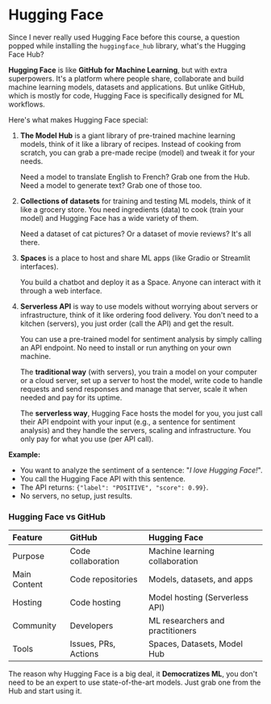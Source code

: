 # Hugging Face

Since I never really used Hugging Face before this course, a question popped while installing the `huggingface_hub` library, what's the Hugging Face Hub?

**Hugging Face** is like **GitHub for Machine Learning**, but with extra superpowers. It's a platform where people share, collaborate and build machine learning models, datasets and applications. But unlike GitHub, which is mostly for code, Hugging Face is specifically designed for ML workflows.

Here's what makes Hugging Face special:

1. **The Model Hub** is a giant library of pre-trained machine learning models, think of it like a library of recipes. Instead of cooking from scratch, you can grab a pre-made recipe (model) and tweak it for your needs. 

   Need a model to translate English to French? Grab one from the Hub. Need a model to generate text? Grab one of those too.

2. **Collections of datasets** for training and testing ML models, think of it like a grocery store. You need ingredients (data) to cook (train your model) and Hugging Face has a wide variety of them.

   Need a dataset of cat pictures? Or a dataset of movie reviews? It's all there.

3. **Spaces** is a place to host and share ML apps (like Gradio or Streamlit interfaces).

   You build a chatbot and deploy it as a Space. Anyone can interact with it through a web interface.

4. **Serverless API** is way to use models without worrying about servers or infrastructure, think of it like ordering food delivery. You don't need to a kitchen (servers), you just order (call the API) and get the result.

   You can use a pre-trained model for sentiment analysis by simply calling an API endpoint. No need to install or run anything on your own machine.

   The **traditional way** (with servers), you train a model on your computer or a cloud server, set up a server to host the model, write code to handle requests and send responses and manage that server, scale it when needed and pay for its uptime.

   The **serverless way**, Hugging Face hosts the model for you, you just call their API endpoint with your input (e.g., a sentence for sentiment analysis) and they handle the servers, scaling and infrastructure. You only pay for what you use (per API call).

**Example:** 
- You want to analyze the sentiment of a sentence: "*I love Hugging Face!*".
- You call the Hugging Face API with this sentence.
- The API returns: `{"label": "POSITIVE", "score": 0.99}`.
- No servers, no setup, just results.

### Hugging Face vs GitHub

|Feature     |GitHub              |Hugging Face                    |
|:-----------|:-------------------|:-------------------------------|
|Purpose     |Code collaboration  |Machine learning collaboration  |
|Main Content|Code repositories   |Models, datasets, and apps      |
|Hosting     |Code hosting        |Model hosting (Serverless API)  |
|Community   |Developers          |ML researchers and practitioners|
|Tools       |Issues, PRs, Actions|Spaces, Datasets, Model Hub     |

The reason why Hugging Face is a big deal, it **Democratizes ML**, you don't need to be an expert to use state-of-the-art models. Just grab one from the Hub and start using it.